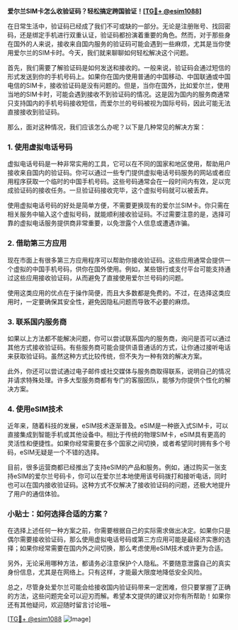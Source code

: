 **爱尔兰SIM卡怎么收验证码？轻松搞定跨国验证！[[TG💪+ @esim1088](https://t.me/s/esim1088)]**

在日常生活中，验证码已经成了我们不可或缺的一部分。无论是注册账号、找回密码，还是绑定手机进行双重认证，验证码都扮演着重要的角色。然而，对于那些身在国外的人来说，接收来自国内服务的验证码可能会遇到一些麻烦，尤其是当你使用爱尔兰的SIM卡时。今天，我们就来聊聊如何轻松解决这个问题。

首先，我们需要了解验证码是如何发送和接收的。一般来说，验证码会通过短信的形式发送到你的手机号码上。如果你在国内使用普通的中国移动、中国联通或中国电信的SIM卡，接收验证码是没有问题的。但是，当你在国外，比如爱尔兰，使用当地的SIM卡时，可能会遇到接收不到验证码的情况。这是因为国内的服务商通常只支持国内的手机号码接收短信，而爱尔兰的号码被视为国际号码，因此可能无法直接接收到验证码。

那么，面对这种情况，我们应该怎么办呢？以下是几种常见的解决方案：

### 1. 使用虚拟电话号码

虚拟电话号码是一种非常实用的工具，它可以在不同的国家和地区使用，帮助用户接收来自国内的验证码。你可以通过一些专门提供虚拟电话号码服务的网站或者应用程序获取一个临时的中国手机号码。这些号码通常会在一段时间内有效，足以完成验证码的接收任务。一旦验证码接收完毕，这个虚拟号码就可以被丢弃。

使用虚拟电话号码的好处是简单方便，不需要更换现有的爱尔兰SIM卡。你只需在相关服务中输入这个虚拟号码，就能顺利接收验证码。不过需要注意的是，选择可靠的虚拟电话服务提供商非常重要，以免泄露个人信息或遭遇诈骗。

### 2. 借助第三方应用

现在市面上有很多第三方应用程序可以帮助你接收验证码。这些应用通常会提供一个虚拟的中国手机号码，供你在国外使用。例如，某些银行或支付平台可能支持通过这些应用接收验证码，从而避免了直接使用爱尔兰号码的问题。

使用这类应用的优点在于操作简便，而且大多数都是免费的。不过，在选择这类应用时，一定要确保其安全性，避免因隐私问题而导致不必要的麻烦。

### 3. 联系国内服务商

如果以上方法都不能解决问题，你可以尝试联系国内的服务商，询问是否可以通过其他方式接收验证码。有些服务商可能会提供语音通话的方式，让你通过接听电话来获取验证码。虽然这种方式比较传统，但不失为一种有效的解决方案。

此外，你还可以尝试通过电子邮件或社交媒体与服务商取得联系，说明自己的情况并请求特殊处理。许多大型服务商都有专门的客服团队，能够为你提供个性化的解决方案。

### 4. 使用eSIM技术

近年来，随着科技的发展，eSIM技术逐渐普及。eSIM是一种嵌入式SIM卡，可以直接集成到智能手机或其他设备中。相比于传统的物理SIM卡，eSIM具有更高的灵活性和便捷性。如果你经常需要在多个国家之间切换，或者希望同时拥有多个号码，eSIM无疑是一个不错的选择。

目前，很多运营商都已经推出了支持eSIM的产品和服务。例如，通过购买一张支持eSIM的爱尔兰号码卡，你可以在爱尔兰本地使用该号码拨打和接听电话，同时也可以在国内接收验证码。这种方式不仅解决了接收验证码的问题，还极大地提升了用户的通信体验。

### 小贴士：如何选择合适的方案？

在选择上述任何一种方案之前，你需要根据自己的实际需求做出决定。如果你只是偶尔需要接收验证码，那么使用虚拟电话号码或第三方应用可能是最经济实惠的选择；如果你经常需要在国内外之间切换，那么考虑使用eSIM技术或许更为合适。

另外，无论采用哪种方法，都请务必注意保护个人隐私。不要随意泄露自己的真实身份信息，尤其是在网络上。只有这样，才能最大限度地降低安全风险。

总之，尽管身处爱尔兰可能会给接收国内验证码带来一定困难，但只要掌握了正确的方法，这些问题完全可以迎刃而解。希望本文提供的建议对你有所帮助！如果你还有其他疑问，欢迎随时留言讨论哦~

[[TG💪+ @esim1088](https://t.me/s/esim1088) ![Image](https://i.postimg.cc/4NQfJmqS/Snipaste-2025-05-13-00-14-12.png)]